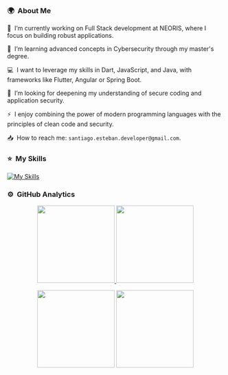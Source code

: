 <!-- ## 👋 &nbsp;Hey there! I'm Santi -->

### 🌍 &nbsp;About Me
📍 &nbsp;I’m currently working on Full Stack development at NEORIS, where I focus on building robust applications.

🧠 &nbsp;I’m learning advanced concepts in Cybersecurity through my master's degree.

💻 &nbsp;I want to leverage my skills in Dart, JavaScript, and Java, with frameworks like Flutter, Angular or Spring Boot.

🔐 &nbsp;I’m looking for deepening my understanding of secure coding and application security.

⚡ &nbsp;I enjoy combining the power of modern programming languages with the principles of clean code and security.

📥 &nbsp;How to reach me: `santiago.esteban.developer@gmail.com`.

### ⭐ &nbsp;My Skills

[![My Skills](https://skillicons.dev/icons?i=git,java,kotlin,py,c,cs,cpp,dart,go,js,ts,html,css,flutter,angular,react,spring,maven,dotnet,gradle,npm,django,bootstrap,tailwind,ai,azure,docker,mysql,postgres,firebase,supabase,mongodb,sqlite,github,jenkins,vscode,visualstudio,idea,androidstudio,eclipse,postman,unity,figma,discord,gmail)](https://skillicons.dev)

### ⚙️ &nbsp;GitHub Analytics

<p align="center">
<a href="https://github.com/santiago-esteban">
  <img height="180em" src="https://github-readme-stats-eight-theta.vercel.app/api?username=santiago-esteban&show_icons=true&theme=algolia&include_all_commits=true&count_private=true"/>
  <img height="180em" src="https://github-readme-stats-eight-theta.vercel.app/api/top-langs/?username=santiago-esteban&layout=compact&langs_count=8&theme=algolia"/>
</a>
</p>
<p align="center">
  <img height="180em" src="https://github-readme-streak-stats.herokuapp.com/?user=santiago-esteban&theme=dark&hide_border=true"/>
  <img height="180em" src="https://github.com/user-attachments/assets/f69e25b9-6a61-4d5a-9b3f-d358d08eae37"/>
</p>
